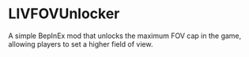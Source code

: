 # LIVFOVUnlocker
 A simple BepInEx mod that unlocks the maximum FOV cap in the game, allowing players to set a higher field of view.
